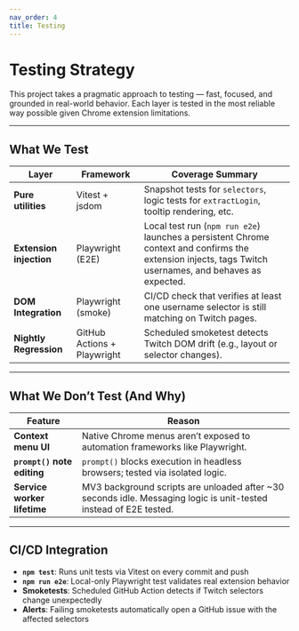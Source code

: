 ```yaml
---
nav_order: 4
title: Testing
---
```


# Testing Strategy

This project takes a pragmatic approach to testing — fast, focused, and grounded in real-world behavior. Each layer is tested in the most reliable way possible given Chrome extension limitations.

---

## What We Test

| Layer                   | Framework          | Coverage Summary                                                                 |
|------------------------|--------------------|----------------------------------------------------------------------------------|
| **Pure utilities**     | Vitest + jsdom     | Snapshot tests for `selectors`, logic tests for `extractLogin`, tooltip rendering, etc. |
| **Extension injection**| Playwright (E2E)    | Local test run (`npm run e2e`) launches a persistent Chrome context and confirms the extension injects, tags Twitch usernames, and behaves as expected. |
| **DOM Integration**    | Playwright (smoke) | CI/CD check that verifies at least one username selector is still matching on Twitch pages. |
| **Nightly Regression** | GitHub Actions + Playwright | Scheduled smoketest detects Twitch DOM drift (e.g., layout or selector changes). |

---

## What We Don’t Test (And Why)

| Feature                        | Reason                                                                 |
|-------------------------------|------------------------------------------------------------------------|
| **Context menu UI**           | Native Chrome menus aren’t exposed to automation frameworks like Playwright. |
| **`prompt()` note editing**   | `prompt()` blocks execution in headless browsers; tested via isolated logic. |
| **Service worker lifetime**   | MV3 background scripts are unloaded after ~30 seconds idle. Messaging logic is unit-tested instead of E2E tested.

---

## CI/CD Integration

- **`npm test`**: Runs unit tests via Vitest on every commit and push
- **`npm run e2e`**: Local-only Playwright test validates real extension behavior
- **Smoketests**: Scheduled GitHub Action detects if Twitch selectors change unexpectedly
- **Alerts**: Failing smoketests automatically open a GitHub issue with the affected selectors
